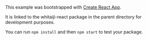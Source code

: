 This example was bootstrapped with [Create React App](https://github.com/facebook/create-react-app).

It is linked to the whitaiji-react package in the parent directory for development purposes.

You can run `npm install` and then `npm start` to test your package.
